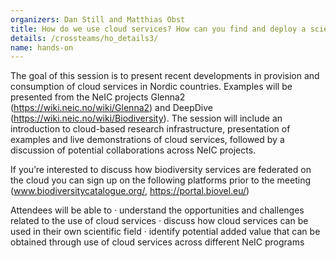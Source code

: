 ```yaml
---
organizers: Dan Still and Matthias Obst
title: How do we use cloud services? How can you find and deploy a scientific workflow in the cloud? 
details: /crossteams/ho_details3/
name: hands-on
---
```


The goal of this session is to present recent developments in provision and consumption of cloud services in Nordic countries. Examples will be presented from the NeIC projects Glenna2 (https://wiki.neic.no/wiki/Glenna2) and DeepDive (https://wiki.neic.no/wiki/Biodiversity). The session will include an introduction to cloud-based research infrastructure, presentation of examples and live demonstrations of cloud services, followed by a discussion of potential collaborations across NeIC projects.


If you’re interested to discuss how biodiversity services are federated on the cloud you can sign up on the following platforms prior to the meeting (www.biodiversitycatalogue.org/, https://portal.biovel.eu/) 

Attendees will be able to
·      understand the opportunities and challenges related to the use of cloud services
·      discuss how cloud services can be used in their own scientific field
·      identify potential added value that can be obtained through use of cloud services across different NeIC programs
